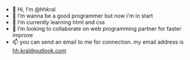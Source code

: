 - 👋 Hi, I’m @hhkral
- 👀 I’m wanna be a good programmer but now i'm in start
- 🌱 I’m currently learning html and css
- 💞️ I’m looking to collaborate on web programming partner for faster improve
- 📫 you can send an email to me for connection. my email address is hh.kral@outlook.com

<!---
hhkral/hhkral is a ✨ special ✨ repository because its `README.md` (this file) appears on your GitHub profile.
You can click the Preview link to take a look at your changes.
--->
